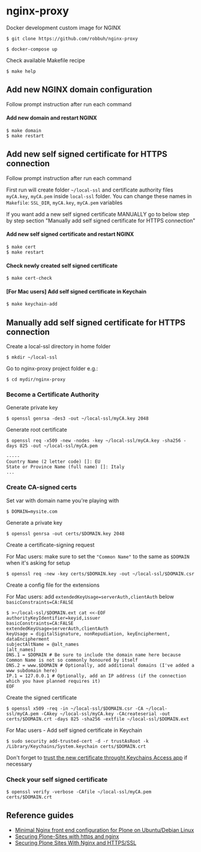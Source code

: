 # nginx-proxy

Docker development custom image for NGINX

```
$ git clone https://github.com/robbuh/nginx-proxy
```

```
$ docker-compose up
```

Check available Makefile recipe
```
$ make help
```

## Add new NGINX domain configuration

Follow prompt instruction after run each command

#### Add new domain and restart NGINX

```
$ make domain
$ make restart
```

## Add new self signed certificate for HTTPS connection

Follow prompt instruction after run each command

First run will create folder ```~/local-ssl``` and certificate authority files ```myCA.key```, ```myCA.pem``` inside ```local-ssl``` folder. You can change these names in ```Makefile```: ```SSL_DIR```, ```myCA.key```, ```myCA.pem``` variables

If you want add a new self signed certificate MANUALLY go to below step by step section "Manually add self signed certificate for HTTPS connection"

#### Add new self signed certificate and restart NGINX
```
$ make cert
$ make restart
```

#### Check newly created self signed certificate
```
$ make cert-check
```

#### [For Mac users] Add self signed certificate in Keychain
```
$ make keychain-add
```

## Manually add self signed certificate for HTTPS connection

Create a local-ssl directory in home folder
```
$ mkdir ~/local-ssl
```

Go to nginx-proxy project folder e.g.:
```
$ cd mydir/nginx-proxy
```

### Become a Certificate Authority

Generate private key
```
$ openssl genrsa -des3 -out ~/local-ssl/myCA.key 2048
```

Generate root certificate
```
$ openssl req -x509 -new -nodes -key ~/local-ssl/myCA.key -sha256 -days 825 -out ~/local-ssl/myCA.pem

-----
Country Name (2 letter code) []: EU
State or Province Name (full name) []: Italy
...
```

###  Create CA-signed certs
Set var with domain name you're playing with
```
$ DOMAIN=mysite.com
```

Generate a private key
```
$ openssl genrsa -out certs/$DOMAIN.key 2048
```

Create a certificate-signing request

For Mac users: make sure to set the ```"Common Name"``` to the same as ```$DOMAIN``` when it's asking for setup
```
$ openssl req -new -key certs/$DOMAIN.key -out ~/local-ssl/$DOMAIN.csr
```

Create a config file for the extensions

For Mac users: add ```extendedKeyUsage=serverAuth,clientAuth``` below ```basicConstraints=CA:FALSE```
```
$ >~/local-ssl/$DOMAIN.ext cat <<-EOF
authorityKeyIdentifier=keyid,issuer
basicConstraints=CA:FALSE
extendedKeyUsage=serverAuth,clientAuth
keyUsage = digitalSignature, nonRepudiation, keyEncipherment, dataEncipherment
subjectAltName = @alt_names
[alt_names]
DNS.1 = $DOMAIN # Be sure to include the domain name here because Common Name is not so commonly honoured by itself
DNS.2 = www.$DOMAIN # Optionally, add additional domains (I've added a www subdomain here)
IP.1 = 127.0.0.1 # Optionally, add an IP address (if the connection which you have planned requires it)
EOF
```

Create the signed certificate
```
$ openssl x509 -req -in ~/local-ssl/$DOMAIN.csr -CA ~/local-ssl/myCA.pem -CAkey ~/local-ssl/myCA.key -CAcreateserial -out certs/$DOMAIN.crt -days 825 -sha256 -extfile ~/local-ssl/$DOMAIN.ext
```

For Mac users - Add self signed certificate in Keychain
```
$ sudo security add-trusted-cert -d -r trustAsRoot -k /Library/Keychains/System.keychain certs/$DOMAIN.crt
```

Don't forget to [trust the new certificate throught Keychains Access app](https://support.apple.com/en-gb/guide/keychain-access/kyca11871/mac) if necessary

### Check your self signed certificate
```
$ openssl verify -verbose -CAfile ~/local-ssl/myCA.pem certs/$DOMAIN.crt
```


## Reference guides

* [Minimal Nginx front end configuration for Plone on Ubuntu/Debian Linux](https://docs.plone.org/manage/deploying/front-end/nginx.html#minimal-nginx-front-end-configuration-for-plone-on-ubuntu-debian-linux)
* [Securing Plone-Sites with https and nginx](https://www.starzel.de/blog/securing-plone-sites-with-https-and-nginx)
* [Securing Plone Sites With Nginx and HTTPS/SSL](https://designinterventionsystems.com/plone-blog/securing-plone-sites-with-nginx-and-https-ssl)
